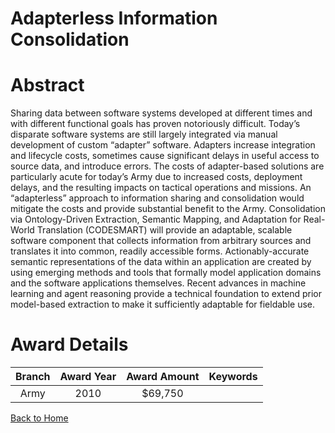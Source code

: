 
Adapterless Information Consolidation
=====================================

# Abstract


Sharing data between software systems developed at different times and with different functional goals has proven notoriously difficult. Today’s disparate software systems are still largely integrated via manual development of custom “adapter” software. Adapters increase integration and lifecycle costs, sometimes cause significant delays in useful access to source data, and introduce errors. The costs of adapter-based solutions are particularly acute for today’s Army due to increased costs, deployment delays, and the resulting impacts on tactical operations and missions.  An “adapterless” approach to information sharing and consolidation would mitigate the costs and provide substantial benefit to the Army. Consolidation via Ontology-Driven Extraction, Semantic Mapping, and Adaptation for Real-World Translation (CODESMART) will provide an adaptable, scalable software component that collects information from arbitrary sources and translates it into common, readily accessible forms. Actionably-accurate semantic representations of the data within an application are created by using emerging methods and tools that formally model application domains and the software applications themselves. Recent advances in machine learning and agent reasoning provide a technical foundation to extend prior model-based extraction to make it sufficiently adaptable for fieldable use.  

# Award Details

|Branch|Award Year|Award Amount|Keywords|
| :---: | :---: | :---: | :---: |
|Army|2010|$69,750||
  
  


[Back to Home](https://github.com/chrischow/dod_sbir_awards/Reports/CC/#989)